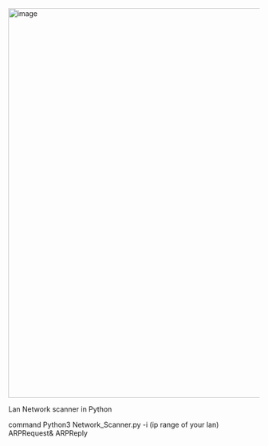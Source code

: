 <img width="780" alt="image" src="https://github.com/user-attachments/assets/fd3f79cd-c33b-4c83-8769-b0019993f2aa" />


Lan Network scanner in Python

command Python3 Network_Scanner.py -i (ip range of your lan)
ARPRequest& ARPReply

